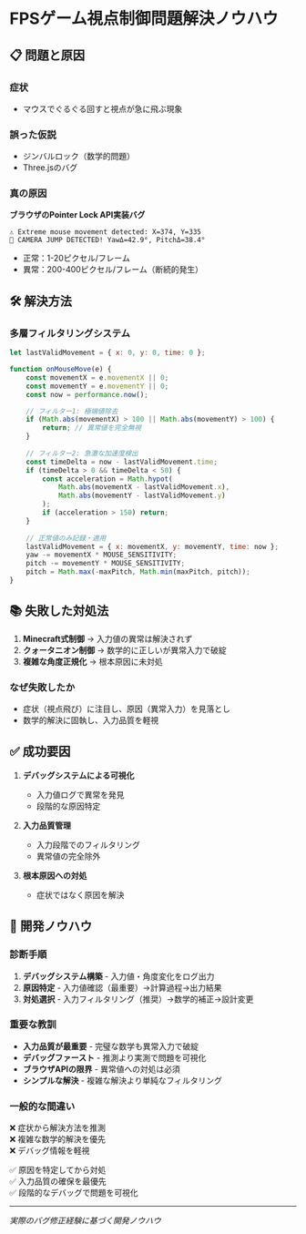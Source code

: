 # FPSゲーム視点制御問題解決ノウハウ

## 📋 問題と原因

### 症状
- マウスでぐるぐる回すと視点が急に飛ぶ現象

### 誤った仮説
- ジンバルロック（数学的問題）
- Three.jsのバグ

### 真の原因
**ブラウザのPointer Lock API実装バグ**
```
⚠️ Extreme mouse movement detected: X=374, Y=335
🚨 CAMERA JUMP DETECTED! YawΔ=42.9°, PitchΔ=38.4°
```
- 正常：1-20ピクセル/フレーム
- 異常：200-400ピクセル/フレーム（断続的発生）

## 🛠️ 解決方法

### 多層フィルタリングシステム

```javascript
let lastValidMovement = { x: 0, y: 0, time: 0 };

function onMouseMove(e) {
    const movementX = e.movementX || 0;
    const movementY = e.movementY || 0;
    const now = performance.now();

    // フィルター1: 極端値除去
    if (Math.abs(movementX) > 100 || Math.abs(movementY) > 100) {
        return; // 異常値を完全無視
    }
    
    // フィルター2: 急激な加速度検出
    const timeDelta = now - lastValidMovement.time;
    if (timeDelta > 0 && timeDelta < 50) {
        const acceleration = Math.hypot(
            Math.abs(movementX - lastValidMovement.x),
            Math.abs(movementY - lastValidMovement.y)
        );
        if (acceleration > 150) return;
    }
    
    // 正常値のみ記録・適用
    lastValidMovement = { x: movementX, y: movementY, time: now };
    yaw -= movementX * MOUSE_SENSITIVITY;
    pitch -= movementY * MOUSE_SENSITIVITY;
    pitch = Math.max(-maxPitch, Math.min(maxPitch, pitch));
}
```

## 📚 失敗した対処法

1. **Minecraft式制御** → 入力値の異常は解決されず
2. **クォータニオン制御** → 数学的に正しいが異常入力で破綻
3. **複雑な角度正規化** → 根本原因に未対処

### なぜ失敗したか
- 症状（視点飛び）に注目し、原因（異常入力）を見落とし
- 数学的解決に固執し、入力品質を軽視

## ✅ 成功要因

1. **デバッグシステムによる可視化**
   - 入力値ログで異常を発見
   - 段階的な原因特定

2. **入力品質管理**
   - 入力段階でのフィルタリング
   - 異常値の完全除外

3. **根本原因への対処**
   - 症状ではなく原因を解決

## 🎯 開発ノウハウ

### 診断手順
1. **デバッグシステム構築** - 入力値・角度変化をログ出力
2. **原因特定** - 入力値確認（最重要）→計算過程→出力結果
3. **対処選択** - 入力フィルタリング（推奨）→数学的補正→設計変更

### 重要な教訓
- **入力品質が最重要** - 完璧な数学も異常入力で破綻
- **デバッグファースト** - 推測より実測で問題を可視化
- **ブラウザAPIの限界** - 異常値への対処は必須
- **シンプルな解決** - 複雑な解決より単純なフィルタリング

### 一般的な間違い
❌ 症状から解決方法を推測  
❌ 複雑な数学的解決を優先  
❌ デバッグ情報を軽視  

✅ 原因を特定してから対処  
✅ 入力品質の確保を最優先  
✅ 段階的なデバッグで問題を可視化  

---
*実際のバグ修正経験に基づく開発ノウハウ*
